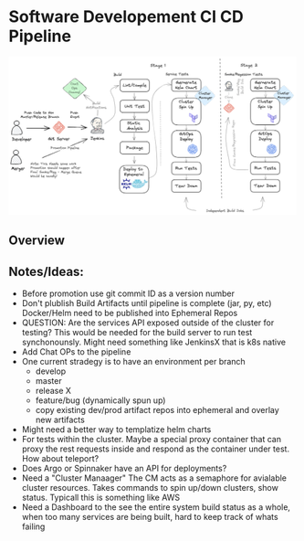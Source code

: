 Software Developement CI CD Pipeline
====================================================
![Jenkins Pipeline](./jenkins-pipeline.excalidraw.png )

Overview
----------------------------------------------------



Notes/Ideas:
----------------------------------------------------
- Before promotion use git commit ID as a version number
- Don't plublish Build Artifacts until pipeline is complete (jar, py, etc) Docker/Helm need to be published into Ephemeral Repos 
- QUESTION: Are the services API exposed outside of the cluster for testing? This would be needed for the build server to run test synchonounsly. Might need something like JenkinsX that is k8s native
- Add Chat OPs to the pipeline
- One current stradegy is to have an environment per branch
    - develop
    - master
    - release X
    - feature/bug (dynamically spun up)
    - copy existing dev/prod artifact repos into ephemeral and overlay new artifacts
- Might need a better way to templatize helm charts
- For tests within the cluster. Maybe a special proxy container that can proxy the rest requests inside and respond as the container under test. How about teleport?
- Does Argo or Spinnaker have an API for deployments?
- Need a "Cluster Manaager" The CM acts as a semaphore for avialable cluster resources. Takes commands to spin up/down clusters, show status. Typicall this is something like AWS
- Need a Dashboard to the see the entire system build status as a whole, when too many services are being built, hard to keep track of whats failing